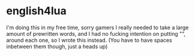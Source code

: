 # english4lua
I'm doing this in my free time, sorry gamers
I really needed to take a large amount of prewritten words, and I had no fucking intention on putting "", around each one, so I wrote this instead.
(You have to have spaces inbetween them though, just a heads up)
